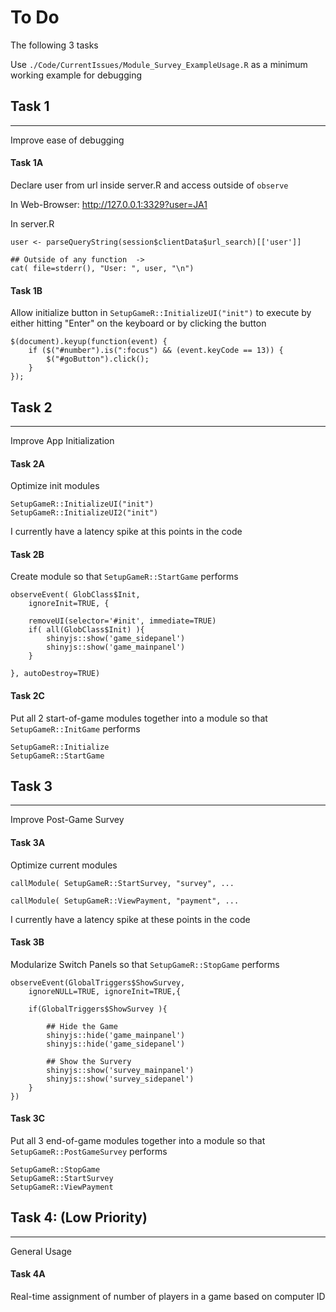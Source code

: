 # To Do
The following 3 tasks

Use `./Code/CurrentIssues/Module_Survey_ExampleUsage.R` as a minimum working example for debugging


## Task 1
---
Improve ease of debugging

#### Task 1A
Declare user from url inside server.R and access outside of `observe`


In Web-Browser: http://127.0.0.1:3329?user=JA1


In server.R

    user <- parseQueryString(session$clientData$url_search)[['user']]

    ## Outside of any function  ->
    cat( file=stderr(), "User: ", user, "\n")


#### Task 1B
Allow initialize button in `SetupGameR::InitializeUI("init")` to execute by either hitting "Enter" on the keyboard or by clicking the button
 
    $(document).keyup(function(event) {
        if ($("#number").is(":focus") && (event.keyCode == 13)) {
            $("#goButton").click();
        }
    });





    
## Task 2
---
Improve App Initialization

#### Task 2A
Optimize init modules

    SetupGameR::InitializeUI("init")
    SetupGameR::InitializeUI2("init")
    
I currently have a latency spike at this points in the code

#### Task 2B

Create module so that `SetupGameR::StartGame` performs

    observeEvent( GlobClass$Init,
        ignoreInit=TRUE, {
        
        removeUI(selector='#init', immediate=TRUE)
        if( all(GlobClass$Init) ){        
            shinyjs::show('game_sidepanel')
            shinyjs::show('game_mainpanel')
        }
        
    }, autoDestroy=TRUE)



#### Task 2C

Put all 2 start-of-game modules together into a module so that `SetupGameR::InitGame` performs 

    SetupGameR::Initialize
    SetupGameR::StartGame









## Task 3
---

Improve Post-Game Survey

#### Task 3A

Optimize current modules

    callModule( SetupGameR::StartSurvey, "survey", ...
    
    callModule( SetupGameR::ViewPayment, "payment", ...


I currently have a latency spike at these points in the code
    
#### Task 3B

Modularize Switch Panels so that `SetupGameR::StopGame` performs

    observeEvent(GlobalTriggers$ShowSurvey,
        ignoreNULL=TRUE, ignoreInit=TRUE,{
     
        if(GlobalTriggers$ShowSurvey ){
            
            ## Hide the Game
            shinyjs::hide('game_mainpanel')
            shinyjs::hide('game_sidepanel')            

            ## Show the Survery
            shinyjs::show('survey_mainpanel')
            shinyjs::show('survey_sidepanel')
        }
    })  


#### Task 3C

Put all 3 end-of-game modules together into a module so that `SetupGameR::PostGameSurvey` performs 

    SetupGameR::StopGame
    SetupGameR::StartSurvey
    SetupGameR::ViewPayment






## Task 4: (Low Priority)
---

General Usage
 
#### Task 4A 
Real-time assignment of number of players in a game based on computer ID

<!--
#### Task 4B
The login procedure user *Shiny-Server-Pro* not *Shiny Server*. 
Write a work-around for *Shiny-Server* on local version.
-->
